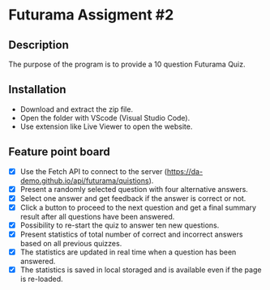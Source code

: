 # Futurama Assigment #2

## Description

The purpose of the program is to provide a 10 question Futurama Quiz. 

## Installation

- Download and extract the zip file.
- Open the folder with VScode (Visual Studio Code).
- Use extension like Live Viewer to open the website.

## Feature point board
- [X] Use the Fetch API to connect to the server (https://da-demo.github.io/api/futurama/quistions).<br>
- [X] Present a randomly selected question with four alternative answers.<br>
- [X] Select one answer and get feedback if the answer is correct or not.<br>
- [X] Click a button to proceed to the next question and get a final summary result after all questions have been answered.<br>
- [X] Possibility to re-start the quiz to answer ten new questions.<br>
- [X] Present statistics of total number of correct and incorrect answers based on all previous quizzes.<br>
- [X] The statistics are updated in real time when a question has been answered.<br>
- [X] The statistics is saved in local storaged and is available even if the page is re-loaded.<br>
